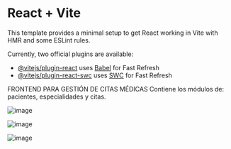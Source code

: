 # React + Vite

This template provides a minimal setup to get React working in Vite with HMR and some ESLint rules.

Currently, two official plugins are available:

- [@vitejs/plugin-react](https://github.com/vitejs/vite-plugin-react/blob/main/packages/plugin-react/README.md) uses [Babel](https://babeljs.io/) for Fast Refresh
- [@vitejs/plugin-react-swc](https://github.com/vitejs/vite-plugin-react-swc) uses [SWC](https://swc.rs/) for Fast Refresh

FRONTEND PARA GESTIÓN DE CITAS MÉDICAS
Contiene los módulos de: pacientes, especialidades y citas.

![image](https://github.com/user-attachments/assets/c1ded0e0-1203-43b5-9b0b-8014f4c52237)


![image](https://github.com/user-attachments/assets/c38fc68c-5c06-44df-9c5a-31f5fe33a958)


![image](https://github.com/user-attachments/assets/62c5b73d-a5da-4dce-9bcd-ae17f74208ce)
